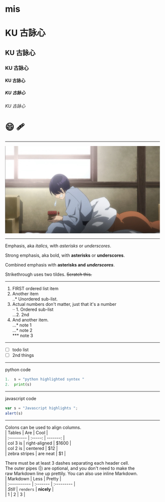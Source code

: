# mis
# KU 古詠心
## KU 古詠心
### KU 古詠心
#### KU 古詠心
##### KU 古詠心
###### KU 古詠心

# 😄 🩹

----

![img](IMG.PNG "img")

----

Emphasis, aka *italics,* with *asterisks* or *underscores*.  
  
Strong emphasis, aka bold, with **asterisks** or **underscores**.  
  
Combined emphasis with **asterisks and** ***underscores***.  
  
Strikethrough uses two tildes. ~~Scratch this.~~  

----

1.  FIRST ordered list item
2.  Another item  
    ..* Unordered sub-list.
3.  Actual numbers don't matter, just that it's a number  
    ·· 1. Ordered sub-list  
    ...2. 2nd
4.  And another item.  
    ...* note 1  
    ...* note 2  
    *** note 3
----

- [ ] todo list
- [ ] 2nd things

----
python code  

```python
1.  s = "python highlighted syntex "
2.  print(s)
```
----
javascript code
```js
var s = "Javascript highlights ";
alert(s)
```
----
Colons can be used to align columns.  
|   Tables   |   Are   |   Cool   |  
| :--------- | :-----: | -------: |  
| col 3 is | right-aligned | $1600 |  
| col 2 is | centered | $12 |  
| zebra stripes | are neat | $1 |

There must be at least 3 dashes separating each header cell.  
The outer pipes (|) are optional, and you don't need to make the  
raw Markdown line up prettily. You can also use inline Markdown.  
|   Markdown   |   Less   |   Pretty   |  
| :----------- | :------- | :--------- |  
| *Still* | ` renders ` | **nicely** |  
| 1 | 2 | 3 |  
